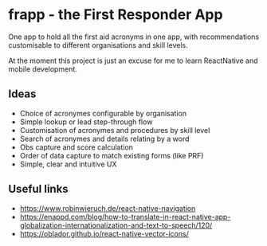 # frapp - the First Responder App 

One app to hold all the first aid acronyms in one app,
with recommendations customisable to different organisations and skill levels.

At the moment this project is just an excuse for me to learn ReactNative and mobile development. 

## Ideas

* Choice of acronymes configurable by organisation
* Simple lookup or lead step-through flow
* Customisation of acronymes and procedures by skill level
* Search of acronymes and details relating by a word
* Obs capture and score calculation
* Order of data capture to match existing forms (like PRF)
* Simple, clear and intuitive UX

## Useful links
* https://www.robinwieruch.de/react-native-navigation
* https://enappd.com/blog/how-to-translate-in-react-native-app-globalization-internationalization-and-text-to-speech/120/
* https://oblador.github.io/react-native-vector-icons/